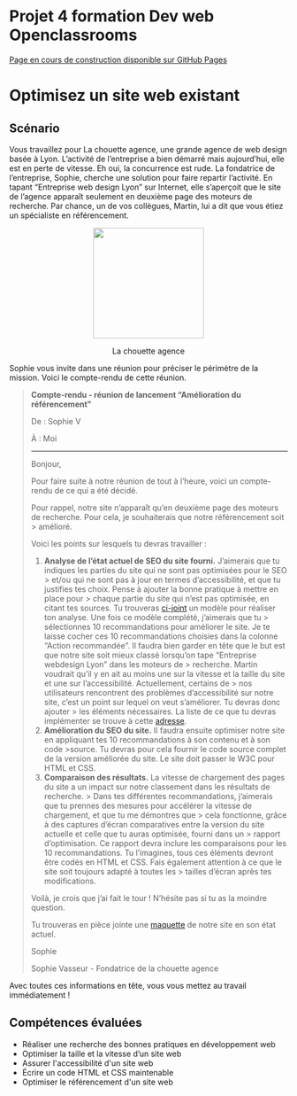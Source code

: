 # Projet 4 formation Dev web Openclassrooms

[Page en cours de construction disponible sur GitHub Pages](https://ptitgreg.github.io/GregoryVENET_4_27102021/)

# Optimisez un site web existant

## Scénario

Vous travaillez pour La chouette agence, une grande agence de web design basée à Lyon. L’activité de l’entreprise a bien démarré mais aujourd’hui, elle est en perte de vitesse. Eh oui, la concurrence est rude. La fondatrice de l’entreprise, Sophie, cherche une solution pour faire repartir l’activité. En tapant “Entreprise web design Lyon” sur Internet, elle s’aperçoit que le site de l’agence apparaît seulement en deuxième page des moteurs de recherche. Par chance, un de vos collègues, Martin, lui a dit que vous étiez un spécialiste en référencement.

<p align="center">
 <img src="https://user.oc-static.com/upload/2019/04/15/15553465193309_icon-above-font.png" width="200px"/>
</p>
<p align="center">La chouette agence</p>

Sophie vous invite dans une réunion pour préciser le périmètre de la mission. Voici le compte-rendu de cette réunion.

 

> **Compte-rendu - réunion de lancement “Amélioration du référencement"**
>
> De : Sophie V 
>
> À : Moi
>
> --------------------------------------------------------------------------------------------------
>
> Bonjour,
>
> Pour faire suite à notre réunion de tout à l’heure, voici un compte-rendu de ce qui a été décidé.
>
> Pour rappel, notre site n’apparaît qu’en deuxième page des moteurs de recherche. Pour cela, je souhaiterais que notre référencement soit > amélioré.
>
> Voici les points sur lesquels tu devras travailler : 
>
> 1. **Analyse de l’état actuel de SEO du site fourni.** J’aimerais que tu indiques les parties du site qui ne sont pas optimisées pour le SEO > et/ou qui ne sont pas à jour en termes d’accessibilité, et que tu justifies tes choix. Pense à ajouter la bonne pratique à mettre en place pour > chaque partie du site qui n’est pas optimisée, en citant tes sources. Tu trouveras [ci-joint](https://s3-eu-west-1.amazonaws.com/course.oc-static.com/projects/DW_P4/Mode%CC%80le-audit-SEO.xlsx) un modèle pour réaliser ton analyse. Une fois ce modèle complété, j’aimerais que tu > sélectionnes 10 recommandations pour améliorer le site. Je te laisse cocher ces 10 recommandations choisies dans la colonne “Action recommandée”.
> Il faudra bien garder en tête que le but est que notre site soit mieux classé lorsqu’on tape “Entreprise webdesign Lyon” dans les moteurs de > recherche. Martin voudrait qu’il y en ait au moins une sur la vitesse et la taille du site et une sur l’accessibilité. Actuellement, certains de > nos utilisateurs rencontrent des problèmes d’accessibilité sur notre site, c’est un point sur lequel on veut s’améliorer. Tu devras donc ajouter > les éléments nécessaires. La liste de ce que tu devras implémenter se trouve à cette [adresse](https://developer.mozilla.org/fr/docs/Accessibilit%C3%A9/Checklist_accessibilite_mobile). 
> 2. **Amélioration du SEO du site.** Il faudra ensuite optimiser notre site en appliquant tes 10 recommandations à son contenu et à son code >source. Tu devras pour cela fournir le code source complet de la version améliorée du site. Le site doit passer le W3C pour HTML et CSS. 
> 3. **Comparaison des résultats.** La vitesse de chargement des pages du site a un impact sur notre classement dans les résultats de recherche. > Dans tes différentes recommandations, j’aimerais que tu prennes des mesures pour accélérer la vitesse de chargement, et que tu me démontres que > cela fonctionne, grâce à des captures d’écran comparatives entre la version du site actuelle et celle que tu auras optimisée, fourni dans un > rapport d’optimisation. Ce rapport devra inclure les comparaisons pour les 10 recommandations.
> Tu l’imagines, tous ces éléments devront être codés en HTML et CSS. Fais également attention à ce que le site soit toujours adapté à toutes les > tailles d’écran après tes modifications. 
>
> Voilà, je crois que j’ai fait le tour ! N’hésite pas si tu as la moindre question.
>
> Tu trouveras en pièce jointe une [maquette](https://s3-eu-west-1.amazonaws.com/course.oc-static.com/projects/GEN_integrateur_web_P4/Starting+website.zip) de notre site en son état actuel.
>
> Sophie
>
> Sophie Vasseur - Fondatrice de la chouette agence

Avec toutes ces informations en tête, vous vous mettez au travail immédiatement !

## Compétences évaluées
* Réaliser une recherche des bonnes pratiques en développement web
* Optimiser la taille et la vitesse d’un site web
* Assurer l'accessibilité d'un site web
* Écrire un code HTML et CSS maintenable
* Optimiser le référencement d'un site web
